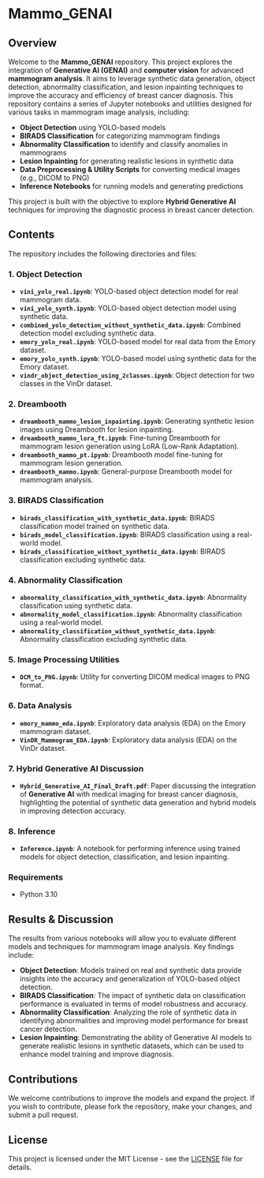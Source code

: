 
# Mammo_GENAI

## Overview

Welcome to the **Mammo_GENAI** repository. This project explores the integration of **Generative AI (GENAI)** and **computer vision** for advanced **mammogram analysis**. It aims to leverage synthetic data generation, object detection, abnormality classification, and lesion inpainting techniques to improve the accuracy and efficiency of breast cancer diagnosis. This repository contains a series of Jupyter notebooks and utilities designed for various tasks in mammogram image analysis, including:

- **Object Detection** using YOLO-based models
- **BIRADS Classification** for categorizing mammogram findings
- **Abnormality Classification** to identify and classify anomalies in mammograms
- **Lesion Inpainting** for generating realistic lesions in synthetic data
- **Data Preprocessing & Utility Scripts** for converting medical images (e.g., DICOM to PNG)
- **Inference Notebooks** for running models and generating predictions

This project is built with the objective to explore **Hybrid Generative AI** techniques for improving the diagnostic process in breast cancer detection.

## Contents

The repository includes the following directories and files:

### 1. **Object Detection**
- **`vini_yolo_real.ipynb`**: YOLO-based object detection model for real mammogram data.
- **`vini_yolo_synth.ipynb`**: YOLO-based object detection model using synthetic data.
- **`combined_yolo_detection_without_synthetic_data.ipynb`**: Combined detection model excluding synthetic data.
- **`emory_yolo_real.ipynb`**: YOLO-based model for real data from the Emory dataset.
- **`emory_yolo_synth.ipynb`**: YOLO-based model using synthetic data for the Emory dataset.
- **`vindr_object_detection_using_2classes.ipynb`**: Object detection for two classes in the VinDr dataset.

### 2. **Dreambooth**
- **`dreambooth_mammo_lesion_inpainting.ipynb`**: Generating synthetic lesion images using Dreambooth for lesion inpainting.
- **`dreambooth_mammo_lora_ft.ipynb`**: Fine-tuning Dreambooth for mammogram lesion generation using LoRA (Low-Rank Adaptation).
- **`dreambooth_mammo_pt.ipynb`**: Dreambooth model fine-tuning for mammogram lesion generation.
- **`dreambooth_mammo.ipynb`**: General-purpose Dreambooth model for mammogram analysis.

### 3. **BIRADS Classification**
- **`birads_classification_with_synthetic_data.ipynb`**: BIRADS classification model trained on synthetic data.
- **`birads_model_classification.ipynb`**: BIRADS classification using a real-world model.
- **`birads_classification_without_synthetic_data.ipynb`**: BIRADS classification excluding synthetic data.

### 4. **Abnormality Classification**
- **`abnormality_classification_with_synthetic_data.ipynb`**: Abnormality classification using synthetic data.
- **`abnormality_model_classification.ipynb`**: Abnormality classification using a real-world model.
- **`abnormality_classification_without_synthetic_data.ipynb`**: Abnormality classification excluding synthetic data.

### 5. **Image Processing Utilities**
- **`DCM_to_PNG.ipynb`**: Utility for converting DICOM medical images to PNG format.

### 6. **Data Analysis**
- **`emory_mammo_eda.ipynb`**: Exploratory data analysis (EDA) on the Emory mammogram dataset.
- **`VinDR_Mammogram_EDA.ipynb`**: Exploratory data analysis (EDA) on the VinDr dataset.

### 7. **Hybrid Generative AI Discussion**
- **`Hybrid_Generative_AI_Final_Draft.pdf`**: Paper discussing the integration of **Generative AI** with medical imaging for breast cancer diagnosis, highlighting the potential of synthetic data generation and hybrid models in improving detection accuracy.

### 8. **Inference**
- **`Inference.ipynb`**: A notebook for performing inference using trained models for object detection, classification, and lesion inpainting.

### Requirements

- Python 3.10

## Results & Discussion

The results from various notebooks will allow you to evaluate different models and techniques for mammogram image analysis. Key findings include:

- **Object Detection**: Models trained on real and synthetic data provide insights into the accuracy and generalization of YOLO-based object detection.
- **BIRADS Classification**: The impact of synthetic data on classification performance is evaluated in terms of model robustness and accuracy.
- **Abnormality Classification**: Analyzing the role of synthetic data in identifying abnormalities and improving model performance for breast cancer detection.
- **Lesion Inpainting**: Demonstrating the ability of Generative AI models to generate realistic lesions in synthetic datasets, which can be used to enhance model training and improve diagnosis.

## Contributions

We welcome contributions to improve the models and expand the project. If you wish to contribute, please fork the repository, make your changes, and submit a pull request.

## License

This project is licensed under the MIT License - see the [LICENSE](LICENSE) file for details.

